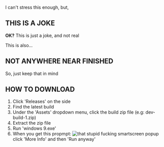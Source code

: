 I can't stress this enough, but,
## **THIS IS A JOKE**
**OK?** This is just a joke, and not real

This is also...
## **NOT ANYWHERE NEAR FINISHED**
So, just keep that in mind
## **HOW TO DOWNLOAD**

 1. Click 'Releases' on the side
 2. Find the latest build
 3. Under the 'Assets' dropdown menu, click the build zip file (e.g: dev-build-1.zip)
 4. Extract the zip file
 5. Run 'windows 9.exe'
 6. When you get this propmpt: ![that stupid fucking smartscreen popup](https://user-images.githubusercontent.com/62186470/132110506-f0756d70-ce64-4db2-9d70-96f97ff83b95.png)  click 'More Info' and then 'Run anyway'
